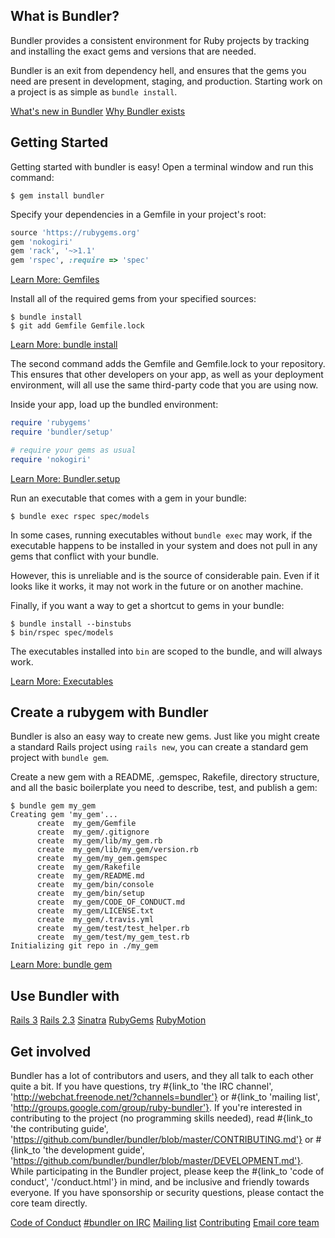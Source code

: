 ## What is Bundler?
  
Bundler provides a consistent environment for Ruby projects by tracking
and installing the exact gems and versions that are needed.


Bundler is an exit from dependency hell, and ensures that the gems
you need are present in development, staging, and production.
Starting work on a project is as simple as <code>bundle install</code>.


<a href="/whats_new.html" class="btn btn-primary">What's new in Bundler</a>
<a href="/rationale.html" class="btn btn-primary">Why Bundler exists</a>
  
## Getting Started
  
Getting started with bundler is easy! Open a terminal window and run this command:
  
    $ gem install bundler

Specify your dependencies in a Gemfile in your project's root:

~~~ ruby
source 'https://rubygems.org'
gem 'nokogiri'
gem 'rack', '~>1.1'
gem 'rspec', :require => 'spec'
~~~

<a href="/gemfile.html" class="btn btn-primary">Learn More: Gemfiles</a>

Install all of the required gems from your specified sources:

    $ bundle install
    $ git add Gemfile Gemfile.lock

<a href="/bundle_install.html" class="btn btn-primary">Learn More: bundle install</a> 

The second command adds the Gemfile and Gemfile.lock to your repository. This ensures
that other developers on your app, as well as your deployment environment, will all use
the same third-party code that you are using now.

Inside your app, load up the bundled environment:

~~~ ruby
require 'rubygems'
require 'bundler/setup'

# require your gems as usual
require 'nokogiri'
~~~

<a href="/bundler_setup.html" class="btn btn-primary">Learn More: Bundler.setup</a>

Run an executable that comes with a gem in your bundle:

    $ bundle exec rspec spec/models

In some cases, running executables without <code>bundle exec</code>
may work, if the executable happens to be installed in your system
and does not pull in any gems that conflict with your bundle.

However, this is unreliable and is the source of considerable pain.
Even if it looks like it works, it may not work in the future or
on another machine.

Finally, if you want a way to get a shortcut to gems in your bundle:

    $ bundle install --binstubs
    $ bin/rspec spec/models
    
The executables installed into <code>bin</code> are scoped to the
bundle, and will always work.

<a href="/man/bundle-exec.1.html" class="btn btn-primary">Learn More: Executables</a>

## Create a rubygem with Bundler

Bundler is also an easy way to create new gems. Just like you might create a standard Rails project using <code>rails new</code>, you can create a standard gem project with <code>bundle gem</code>.

Create a new gem with a README, .gemspec, Rakefile, directory structure, and all the basic boilerplate you need to describe, test, and publish a gem:

    $ bundle gem my_gem
    Creating gem 'my_gem'...
          create  my_gem/Gemfile
          create  my_gem/.gitignore
          create  my_gem/lib/my_gem.rb
          create  my_gem/lib/my_gem/version.rb
          create  my_gem/my_gem.gemspec
          create  my_gem/Rakefile
          create  my_gem/README.md
          create  my_gem/bin/console
          create  my_gem/bin/setup
          create  my_gem/CODE_OF_CONDUCT.md
          create  my_gem/LICENSE.txt
          create  my_gem/.travis.yml
          create  my_gem/test/test_helper.rb
          create  my_gem/test/my_gem_test.rb
    Initializing git repo in ./my_gem

<a href="/bundle_gem.html" class="btn btn-primary">Learn More: bundle gem</a>

## Use Bundler with

<a href="/rails3.html" class="btn btn-primary">Rails 3</a>
<a href="/rails23.html" class="btn btn-primary">Rails 2.3</a>
<a href="/sinatra.html" class="btn btn-primary">Sinatra</a>
<a href="/rubygems.html" class="btn btn-primary">RubyGems</a>
<a href="/rubymotion.html" class="btn btn-primary">RubyMotion</a>

## Get involved

Bundler has a lot of contributors and users, and they all talk to each other quite a bit. If you have questions, try #{link_to 'the IRC channel', 'http://webchat.freenode.net/?channels=bundler'} or #{link_to 'mailing list', 'http://groups.google.com/group/ruby-bundler'}. If you're interested in contributing to the project (no programming skills needed), read #{link_to 'the contributing guide', 'https://github.com/bundler/bundler/blob/master/CONTRIBUTING.md'} or #{link_to 'the development guide', 'https://github.com/bundler/bundler/blob/master/DEVELOPMENT.md'}. While participating in the Bundler project, please keep the #{link_to 'code of conduct', '/conduct.html'} in mind, and be inclusive and friendly towards everyone. If you have sponsorship or security questions, please contact the core team directly.

<a href="/conduct.html" class="btn btn-primary">Code of Conduct</a>
<a href="http://webchat.freenode.net/?channels=bundler" class="btn btn-primary">#bundler on IRC</a>
<a href="http://groups.google.com/group/ruby-bundler" class="btn btn-primary">Mailing list</a>
<a href="https://github.com/bundler/bundler/blob/master/CONTRIBUTING.md" class="btn btn-primary">Contributing</a>
<a href="mailto:team@bundler.io" class="btn btn-primary">Email core team</a>
